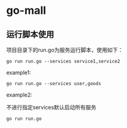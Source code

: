 # go-mall

## 运行脚本使用

项目目录下的run.go为服务运行脚本，使用如下：

```shell
go run run.go --services service1,service2
```

example1:

```shell
go run run.go --services user,goods
```

example2:

不进行指定services默认启动所有服务

```shell
go run run.go
```

